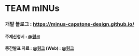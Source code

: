 # TEAM mINUs 

### 개발 블로그 : https://minus-capstone-design.github.io/
#### 주제신청서 : [@링크](https://github.com/mINUs-capstone-design/application-form/blob/cdf3024889d638a528b51fc893334a6e1d7e4295/%5BmINUs%5D-%EC%A3%BC%EC%A0%9C%20%EC%84%A0%EC%A0%95%20%EB%B3%B4%EA%B3%A0%EC%84%9C.pdf)

#### 중간발표 자료 : [@링크](https://github.com/mINUs-capstone-design/application-form/blob/8b399983f7f5f1971a5d8bf9cf87bc8175b9c788/team_mINUS_midterm.pptx) (Web) :  [@링크](https://www.canva.com/design/DAGEgjfRtnE/bSOXM52JEBv6pX0IXzKsWg/edit?utm_content=DAGEgjfRtnE&utm_campaign=designshare&utm_medium=link2&utm_source=sharebutton)
<!--

**Here are some ideas to get you started:**

🙋‍♀️ A short introduction - what is your organization all about?
🌈 Contribution guidelines - how can the community get involved?
👩‍💻 Useful resources - where can the community find your docs? Is there anything else the community should know?
🍿 Fun facts - what does your team eat for breakfast?
🧙 Remember, you can do mighty things with the power of [Markdown](https://docs.github.com/github/writing-on-github/getting-started-with-writing-and-formatting-on-github/basic-writing-and-formatting-syntax)
-->
